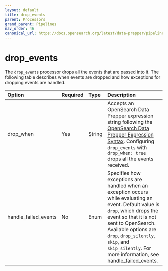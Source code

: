 ```yaml
---
layout: default
title: drop_events
parent: Processors
grand_parent: Pipelines
nav_order: 46
canonical_url: https://docs.opensearch.org/latest/data-prepper/pipelines/configuration/processors/drop-events/
---
```


# drop_events


The `drop_events` processor drops all the events that are passed into it. The following table describes when events are dropped and how exceptions for dropping events are handled. 

Option | Required | Type | Description
:--- | :--- | :--- | :---
drop_when | Yes | String | Accepts an OpenSearch Data Prepper expression string following the [OpenSearch Data Prepper Expression Syntax]({{site.url}}{{site.baseurl}}/data-prepper/pipelines/expression-syntax/). Configuring `drop_events` with `drop_when: true` drops all the events received.
handle_failed_events | No | Enum | Specifies how exceptions are handled when an exception occurs while evaluating an event. Default value is `drop`, which drops the event so that it is not sent to OpenSearch. Available options are `drop`, `drop_silently`, `skip`, and `skip_silently`. For more information, see [handle_failed_events](https://github.com/opensearch-project/data-prepper/tree/main/data-prepper-plugins/drop-events-processor#handle_failed_events).

<!---## Configuration

Content will be added to this section.--->
